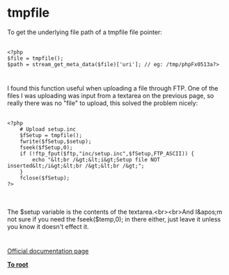 # tmpfile



To get the underlying file path of a tmpfile file pointer:<br><br>

```
<?php
$file = tmpfile();
$path = stream_get_meta_data($file)['uri']; // eg: /tmp/phpFx0513a?>
```
  

#

I found this function useful when uploading a file through FTP. One of the files I was uploading was input from a textarea on the previous page, so really there was no "file" to upload, this solved the problem nicely:<br><br>

```
<?php
    # Upload setup.inc
    $fSetup = tmpfile();
    fwrite($fSetup,$setup);
    fseek($fSetup,0);
    if (!ftp_fput($ftp,"inc/setup.inc",$fSetup,FTP_ASCII)) {
        echo "&lt;br /&gt;&lt;i&gt;Setup file NOT inserted&lt;/i&gt;&lt;br /&gt;&lt;br /&gt;";
    }
    fclose($fSetup);
?>
```
<br><br>The $setup variable is the contents of the textarea.<br><br>And I&apos;m not sure if you need the fseek($temp,0); in there either, just leave it unless you know it doesn&apos;t effect it.  

#

[Official documentation page](https://www.php.net/manual/en/function.tmpfile.php)

**[To root](/README.md)**